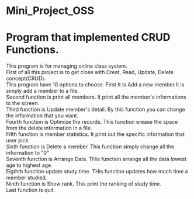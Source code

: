 # Mini_Project_OSS
Program that implemented CRUD Functions.   
========================================
This program is for managing online class system.   
First of all this project is to get close with Creat, Read, Update, Delete concept(CRUD).   
This program have 10 options to choose. First It is Add a new member.It is simply add a member to a file.   
Second function is print all members. It print all the member's informations to the screen.   
Third function is Update member's detail. By this function you can change the information that you want.    
Fourth function is Optimize the records. This function erease the space from the delete information in a file.   
Fifth function is member statistics. It print out the specific information that user pick.   
Sixth function is Delete a member. This function simply change all the information to "0"   
Seventh function is Arrange Data. THis function arrange all the data lowest age to highest age.   
Eigthth function update study time. THis function updates how much time a member studied.   
Ninth function is Show rank. This print the ranking of study time.   
Last function is quit.   
